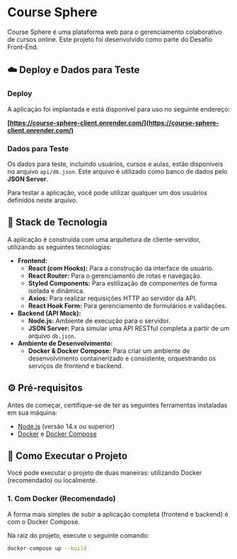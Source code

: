 # Course Sphere

Course Sphere é uma plataforma web para o gerenciamento colaborativo de cursos online.
Este projeto foi desenvolvido como parte do Desafio Front-End.

## ☁️ Deploy e Dados para Teste

### Deploy
A aplicação foi implantada e está disponível para uso no seguinte endereço:

**[https://course-sphere-client.onrender.com/](https://course-sphere-client.onrender.com/)**

### Dados para Teste
Os dados para teste, incluindo usuários, cursos e aulas, estão disponíveis no arquivo `api/db.json`. Este arquivo é utilizado como banco de dados pelo **JSON Server**.

Para testar a aplicação, você pode utilizar qualquer um dos usuários definidos neste arquivo.

## 🚀 Stack de Tecnologia

A aplicação é construída com uma arquitetura de cliente-servidor, utilizando as seguintes tecnologias:

- **Frontend:**
    - **React (com Hooks):** Para a construção da interface de usuário.
    - **React Router:** Para o gerenciamento de rotas e navegação.
    - **Styled Components:** Para estilização de componentes de forma isolada e dinâmica.
    - **Axios:** Para realizar requisições HTTP ao servidor da API.
    - **React Hook Form:** Para gerenciamento de formulários e validações.
- **Backend (API Mock):**
    - **Node.js:** Ambiente de execução para o servidor.
    - **JSON Server:** Para simular uma API RESTful completa a partir de um arquivo `db.json`.
- **Ambiente de Desenvolvimento:**
    - **Docker & Docker Compose:** Para criar um ambiente de desenvolvimento containerizado e consistente, orquestrando os serviços de frontend e backend.

## ⚙️ Pré-requisitos

Antes de começar, certifique-se de ter as seguintes ferramentas instaladas em sua máquina:
- [Node.js](https://nodejs.org/en/) (versão 14.x ou superior)
- [Docker](https://www.docker.com/get-started/) e [Docker Compose](https://docs.docker.com/compose/install/)

## 🏁 Como Executar o Projeto

Você pode executar o projeto de duas maneiras: utilizando Docker (recomendado) ou localmente.

### 1. Com Docker (Recomendado)

A forma mais simples de subir a aplicação completa (frontend e backend) é com o Docker Compose.

Na raiz do projeto, execute o seguinte comando:

```bash
docker-compose up --build
